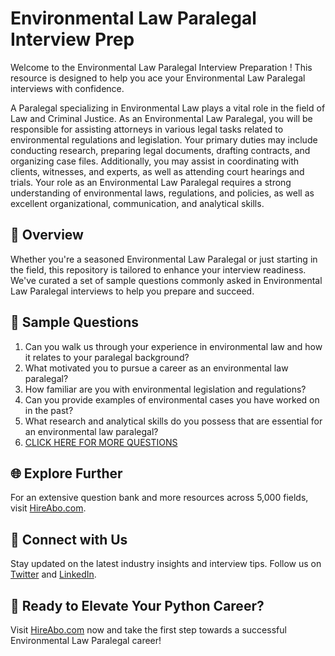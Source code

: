 # Environmental Law Paralegal Interview Prep

Welcome to the Environmental Law Paralegal Interview Preparation ! This resource is designed to help you ace your Environmental Law Paralegal interviews with confidence.

A Paralegal specializing in Environmental Law plays a vital role in the field of Law and Criminal Justice. As an Environmental Law Paralegal, you will be responsible for assisting attorneys in various legal tasks related to environmental regulations and legislation. Your primary duties may include conducting research, preparing legal documents, drafting contracts, and organizing case files. Additionally, you may assist in coordinating with clients, witnesses, and experts, as well as attending court hearings and trials. Your role as an Environmental Law Paralegal requires a strong understanding of environmental laws, regulations, and policies, as well as excellent organizational, communication, and analytical skills.

## 🚀 Overview

Whether you're a seasoned Environmental Law Paralegal or just starting in the field, this repository is tailored to enhance your interview readiness. We've curated a set of sample questions commonly asked in Environmental Law Paralegal interviews to help you prepare and succeed.

## 📝 Sample Questions

1. Can you walk us through your experience in environmental law and how it relates to your paralegal background?
2. What motivated you to pursue a career as an environmental law paralegal?
3. How familiar are you with environmental legislation and regulations?
4. Can you provide examples of environmental cases you have worked on in the past?
5. What research and analytical skills do you possess that are essential for an environmental law paralegal?
6. [CLICK HERE FOR MORE QUESTIONS](https://hireabo.com/job/9_2_11/Environmental%20Law%20Paralegal)

## 🌐 Explore Further

For an extensive question bank and more resources across 5,000 fields, visit [HireAbo.com](https://www.hireabo.com).

## 📱 Connect with Us

Stay updated on the latest industry insights and interview tips. Follow us on [Twitter](https://twitter.com/hireabo) and [LinkedIn](https://www.linkedin.com/in/hire-abo-3609972a8/).

## 🚀 Ready to Elevate Your Python Career?

Visit [HireAbo.com](https://www.hireabo.com) now and take the first step towards a successful Environmental Law Paralegal career!